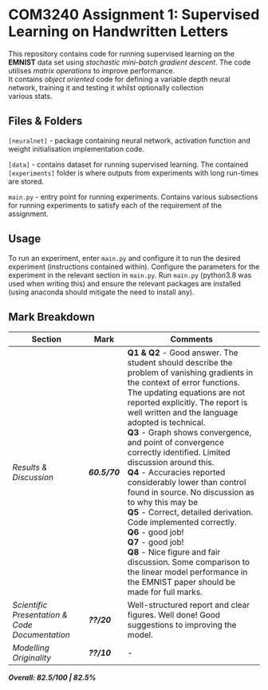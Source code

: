 # COM3240 Assignment 1: Supervised Learning on Handwritten Letters  
  
This repository contains code for running supervised learning on the **EMNIST** data set using *stochastic mini-batch gradient descent*. The code utilises *matrix operations* to improve performance.  
It contains *object oriented* code for defining a variable depth neural network, training it and testing it whilst optionally collection   
various stats.  
  
## Files & Folders

`[neuralnet]` - package containing neural network, activation function and weight initialisation implementation code.


`[data]` - contains dataset for running supervised learning. The contained `[experiments]` folder is where outputs from experiments with long run-times are stored.


`main.py` - entry point for running experiments. Contains various subsections for running experiments to satisfy each of the requirement of the assignment.

## Usage
To run an experiment, enter `main.py` and configure it to run the desired experiment (instructions contained within). Configure the parameters for the experiment in the relevant section in `main.py`. Run `main.py` (python3.8 was used when writing this) and ensure the relevant packages are installed (using anaconda should mitigate the need to install any).

## Mark Breakdown

| Section        | Mark        | Comments                                                     |
| -------------- | ----------- | ------------------------------------------------------------ |
| *Results & Discussion* | ***60.5/70*** |  **Q1 & Q2** - Good answer. The student should describe the problem of vanishing gradients in the context of error functions. The updating equations are not reported explicitly. The report is well written and the language adopted is technical.<br />**Q3** - Graph shows convergence, and point of convergence correctly identified. Limited discussion around this.<br />**Q4** - Accuracies reported considerably lower than control found in source. No discussion as to why this may be<br />**Q5** - Correct, detailed derivation. Code implemented correctly.<br />**Q6** - good job!<br />**Q7** - good job!<br />**Q8** - Nice figure and fair discussion. Some comparison to the linear model performance in the EMNIST paper should be made for full marks.|
| *Scientific Presentation & Code Documentation* | ***??/20*** |  Well-structured report and clear figures. Well done! Good suggestions to improving the model.                                               |
| *Modelling Originality* | ***??/10*** |             -                                      |

***Overall:    82.5/100   |   82.5%***
